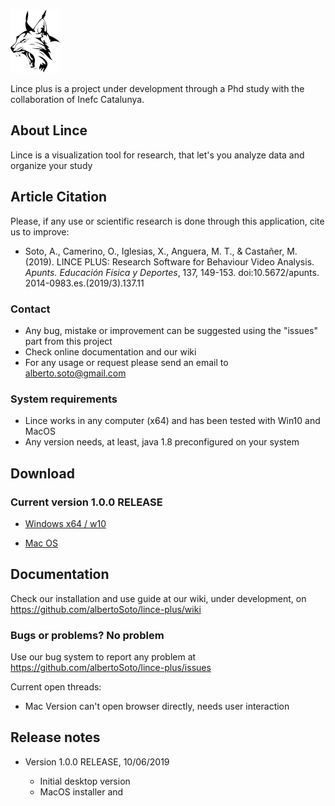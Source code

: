 ![Lince plus icon](./lince-icon.png)

Lince plus is a project under development through a Phd study with the collaboration of Inefc Catalunya.

## About Lince

Lince is a visualization tool for research, that let's you analyze data and organize your study

## Article Citation

Please, if any use or scientific research is done through this application, cite us to improve:

- Soto, A., Camerino, O., Iglesias, X., Anguera, M. T., & Castañer, M. (2019). LINCE PLUS: Research Software for Behaviour Video Analysis. _Apunts. Educación Física y Deportes_, 137, 149-153. doi:10.5672/apunts. 2014-0983.es.(2019/3).137.11


### Contact 


- Any bug, mistake or improvement can be suggested using the "issues" part from this project
- Check online documentation and our wiki 
- For any usage or request please send an email to alberto.soto@gmail.com


### System requirements


- Lince works in any computer (x64) and has been tested with Win10 and MacOS
- Any version needs, at least, java 1.8 preconfigured on your system


## Download 

### Current version 1.0.0 RELEASE

- [Windows x64 / w10](https://github.com/albertoSoto/lince-plus/raw/master/lince-PLUS-1.0.0-RELEASE-win.msi)

- [Mac OS](https://github.com/albertoSoto/lince-plus/raw/master/lince-PLUS-1.0.0-RELEASE-mac.zip)


## Documentation

Check our installation and use guide at our wiki, under development, on https://github.com/albertoSoto/lince-plus/wiki


### Bugs or problems? No problem

Use our bug system to report any problem at https://github.com/albertoSoto/lince-plus/issues

Current open threads:

- Mac Version can't open browser directly, needs user interaction



## Release notes


- Version 1.0.0 RELEASE, 10/06/2019

    - Initial desktop version
    - MacOS installer and 